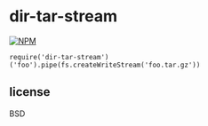 # dir-tar-stream

[![NPM](https://nodei.co/npm/dir-tar-stream.png)](https://nodei.co/npm/dir-tar-stream/)

```
require('dir-tar-stream')('foo').pipe(fs.createWriteStream('foo.tar.gz'))
```

## license

BSD

